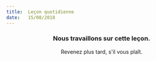 ```yaml
---
title:  Leçon quotidienne
date:   15/08/2018
---
```


### <center>Nous travaillons sur cette leçon.</center>
<center>Revenez plus tard, s'il vous plaît.</center>